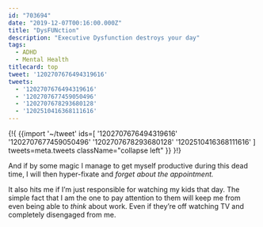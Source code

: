 ```yaml
---
id: "703694"
date: "2019-12-07T00:16:00.000Z"
title: "DysFUNction"
description: "Executive Dysfunction destroys your day"
tags:
  - ADHD
  - Mental Health
titlecard: top
tweet: '1202707676494319616'
tweets:
  - '1202707676494319616'
  - '1202707677459050496'
  - '1202707678293680128'
  - '1202510416368111616'
---
```


{!{
{{import '~/tweet' ids=[
  '1202707676494319616'
  '1202707677459050496'
  '1202707678293680128'
  '1202510416368111616'
] tweets=meta.tweets className="collapse left" }}
}!}

And if by some magic I manage to get myself productive during this dead time, I will then hyper-fixate and *forget about the appointment.*

It also hits me if I’m just responsible for watching my kids that day. The simple fact that I am the one to pay attention to them will keep me from even being able to *think* about work. Even if they’re off watching TV and completely disengaged from me.
